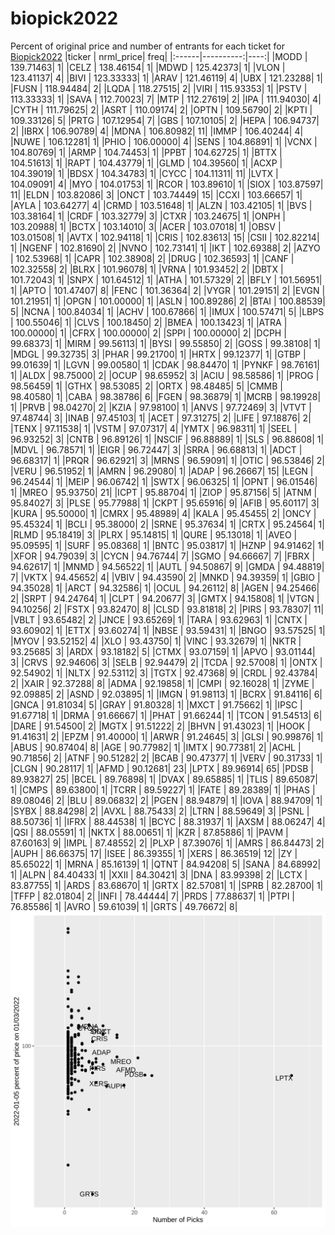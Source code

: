 # biopick2022
Percent of original price and number of entrants for each ticket for [Biopick2022](https://twitter.com/hashtag/Biopick2022)
|ticker | nrml_price| freq|
|:------|----------:|----:|
|MODD   |  139.71463|    1|
|CELZ   |  138.46154|    1|
|MDWD   |  125.42373|    1|
|VLON   |  123.41137|    4|
|BIVI   |  123.33333|    1|
|ARAV   |  121.46119|    4|
|UBX    |  121.23288|    1|
|FUSN   |  118.94484|    2|
|LQDA   |  118.27515|    2|
|VIRI   |  115.93353|    1|
|PSTV   |  113.33333|    1|
|SAVA   |  112.70023|    7|
|MTP    |  112.27619|    2|
|IPA    |  111.94030|    4|
|CYTH   |  111.79625|    2|
|ASRT   |  110.09174|    2|
|OPTN   |  109.56790|    2|
|KPTI   |  109.33126|    5|
|PRTG   |  107.12954|    7|
|GBS    |  107.10105|    2|
|HEPA   |  106.94737|    2|
|IBRX   |  106.90789|    4|
|MDNA   |  106.80982|   11|
|IMMP   |  106.40244|    4|
|NUWE   |  106.12281|    1|
|PHIO   |  106.00000|    4|
|SENS   |  104.86891|    1|
|VCNX   |  104.80769|    1|
|ARMP   |  104.74453|    1|
|PPBT   |  104.62725|    1|
|BTTX   |  104.51613|    1|
|RAPT   |  104.43779|    1|
|GLMD   |  104.39560|    1|
|ACXP   |  104.39019|    1|
|BDSX   |  104.34783|    1|
|CYCC   |  104.11311|   11|
|LVTX   |  104.09091|    4|
|MYO    |  104.01753|    1|
|RCOR   |  103.89610|    1|
|SIOX   |  103.87597|   11|
|ELDN   |  103.82086|    3|
|ONCT   |  103.74449|   15|
|CCXI   |  103.66657|    1|
|AYLA   |  103.64277|    4|
|CRMD   |  103.51648|    1|
|ALZN   |  103.42105|    1|
|BVS    |  103.38164|    1|
|CRDF   |  103.32779|    3|
|CTXR   |  103.24675|    1|
|ONPH   |  103.20988|    1|
|BCTX   |  103.14010|    3|
|ACER   |  103.07018|    1|
|OBSV   |  103.01508|    1|
|AVTX   |  102.94118|    1|
|CRIS   |  102.83613|   15|
|CSII   |  102.82214|    1|
|NGENF  |  102.81690|    2|
|NVNO   |  102.73141|    1|
|IKT    |  102.69388|    2|
|AZYO   |  102.53968|    1|
|CAPR   |  102.38908|    2|
|DRUG   |  102.36593|    1|
|CANF   |  102.32558|    2|
|BLRX   |  101.96078|    1|
|VRNA   |  101.93452|    2|
|DBTX   |  101.72043|    1|
|SNPX   |  101.64512|    1|
|ATHA   |  101.57329|    2|
|BFLY   |  101.56951|    1|
|APTO   |  101.47407|    8|
|FENC   |  101.36364|    2|
|VYGR   |  101.29151|    2|
|EVGN   |  101.21951|    1|
|OPGN   |  101.00000|    1|
|ASLN   |  100.89286|    2|
|BTAI   |  100.88539|    5|
|NCNA   |  100.84034|    1|
|ACHV   |  100.67866|    1|
|IMUX   |  100.57471|    5|
|LBPS   |  100.55046|    1|
|CLVS   |  100.18450|    2|
|BMEA   |  100.13423|    1|
|ATRA   |  100.00000|    1|
|CFRX   |  100.00000|    2|
|SPPI   |  100.00000|    2|
|DCPH   |   99.68373|    1|
|MIRM   |   99.56113|    1|
|BYSI   |   99.55850|    2|
|GOSS   |   99.38108|    1|
|MDGL   |   99.32735|    3|
|PHAR   |   99.21700|    1|
|HRTX   |   99.12377|    1|
|GTBP   |   99.01639|    1|
|LGVN   |   99.00580|    1|
|CDAK   |   98.84470|    1|
|PYNKF  |   98.76161|    1|
|ALDX   |   98.75000|    2|
|OCUP   |   98.65952|    3|
|ACIU   |   98.58586|    1|
|PROG   |   98.56459|    1|
|GTHX   |   98.53085|    2|
|ORTX   |   98.48485|    5|
|CMMB   |   98.40580|    1|
|CABA   |   98.38786|    6|
|FGEN   |   98.36879|    1|
|MCRB   |   98.19928|    1|
|PRVB   |   98.04270|    2|
|KZIA   |   97.98100|    1|
|ANVS   |   97.72469|    3|
|VTVT   |   97.48744|    3|
|INAB   |   97.45103|    1|
|ACET   |   97.31275|    2|
|LIFE   |   97.18876|    2|
|TENX   |   97.11538|    1|
|VSTM   |   97.07317|    4|
|YMTX   |   96.98311|    1|
|SEEL   |   96.93252|    3|
|CNTB   |   96.89126|    1|
|NSCIF  |   96.88889|    1|
|SLS    |   96.88608|    1|
|MDVL   |   96.78571|    1|
|EIGR   |   96.72447|    3|
|SRRA   |   96.68813|    1|
|ADCT   |   96.68317|    1|
|PRQR   |   96.62921|    3|
|MRNS   |   96.59091|    1|
|OTIC   |   96.53846|    2|
|VERU   |   96.51952|    1|
|AMRN   |   96.29080|    1|
|ADAP   |   96.26667|   15|
|LEGN   |   96.24544|    1|
|MEIP   |   96.06742|    1|
|SWTX   |   96.06325|    1|
|OPNT   |   96.01546|    1|
|MREO   |   95.93750|   21|
|ICPT   |   95.88704|    1|
|ZIOP   |   95.87156|    5|
|ATNM   |   95.84027|    3|
|PLSE   |   95.77988|    1|
|CKPT   |   95.65916|    9|
|AFIB   |   95.60117|    3|
|KURA   |   95.50000|    1|
|CMRX   |   95.48989|    4|
|KALA   |   95.45455|    2|
|ONCY   |   95.45324|    1|
|BCLI   |   95.38000|    2|
|SRNE   |   95.37634|    1|
|CRTX   |   95.24564|    1|
|RLMD   |   95.18419|    3|
|PLRX   |   95.14815|    1|
|QURE   |   95.13018|    1|
|AVEO   |   95.09595|    1|
|SURF   |   95.08368|    1|
|BNTC   |   95.03817|    1|
|HZNP   |   94.91462|    1|
|XFOR   |   94.79039|    3|
|CYCN   |   94.76744|    7|
|SGMO   |   94.66667|    7|
|FBRX   |   94.62617|    1|
|MNMD   |   94.56522|    1|
|AUTL   |   94.50867|    9|
|GMDA   |   94.48819|    7|
|VKTX   |   94.45652|    4|
|VBIV   |   94.43590|    2|
|MNKD   |   94.39359|    1|
|GBIO   |   94.35028|    1|
|ARCT   |   94.32586|    1|
|OCUL   |   94.26112|    8|
|AGEN   |   94.25466|    2|
|SRPT   |   94.24764|    1|
|CLPT   |   94.20677|    3|
|GMTX   |   94.15808|    1|
|VTGN   |   94.10256|    2|
|FSTX   |   93.82470|    8|
|CLSD   |   93.81818|    2|
|PIRS   |   93.78307|   11|
|VBLT   |   93.65482|    2|
|JNCE   |   93.65269|    1|
|TARA   |   93.62963|    1|
|CNTX   |   93.60902|    1|
|ETTX   |   93.60274|    1|
|NBSE   |   93.59431|    1|
|BNGO   |   93.57525|    1|
|MYOV   |   93.52152|    4|
|XLO    |   93.43750|    1|
|VINC   |   93.32679|    1|
|NKTR   |   93.25685|    3|
|ARDX   |   93.18182|    5|
|CTMX   |   93.07159|    1|
|APVO   |   93.01144|    3|
|CRVS   |   92.94606|    3|
|SELB   |   92.94479|    2|
|TCDA   |   92.57008|    1|
|ONTX   |   92.54902|    1|
|NLTX   |   92.53112|    3|
|TGTX   |   92.47368|    9|
|CRDL   |   92.43784|    2|
|XAIR   |   92.37288|    8|
|ADMA   |   92.19858|    1|
|CMPI   |   92.16028|    1|
|ZYME   |   92.09885|    2|
|ASND   |   92.03895|    1|
|IMGN   |   91.98113|    1|
|BCRX   |   91.84116|    6|
|GNCA   |   91.81034|    5|
|GRAY   |   91.80328|    1|
|MXCT   |   91.75662|    1|
|IPSC   |   91.67718|    1|
|DRMA   |   91.66667|    1|
|PHAT   |   91.66244|    1|
|TCON   |   91.54513|    6|
|DARE   |   91.54500|    2|
|MGTX   |   91.51222|    2|
|BHVN   |   91.43023|    1|
|HOOK   |   91.41631|    2|
|EPZM   |   91.40000|    1|
|ARWR   |   91.24645|    3|
|GLSI   |   90.99876|    1|
|ABUS   |   90.87404|    8|
|AGE    |   90.77982|    1|
|IMTX   |   90.77381|    2|
|ACHL   |   90.71856|    2|
|ATNF   |   90.51282|    2|
|BCAB   |   90.47377|    1|
|VERV   |   90.31733|    1|
|CLGN   |   90.28117|    1|
|AFMD   |   90.12681|   23|
|LPTX   |   89.96914|   65|
|PDSB   |   89.93827|   25|
|BCEL   |   89.76898|    1|
|DVAX   |   89.65885|    1|
|TLIS   |   89.65087|    1|
|CMPS   |   89.63800|    1|
|TCRR   |   89.59227|    1|
|FATE   |   89.28389|    1|
|PHAS   |   89.08046|    2|
|BLU    |   89.06832|    2|
|PGEN   |   88.94879|    1|
|IOVA   |   88.94709|    1|
|SYBX   |   88.84298|    2|
|AVXL   |   88.75433|    2|
|LTRN   |   88.59649|    3|
|PSNL   |   88.50736|    1|
|IFRX   |   88.44538|    1|
|BCYC   |   88.31937|    1|
|AXSM   |   88.06247|    4|
|QSI    |   88.05591|    1|
|NKTX   |   88.00651|    1|
|KZR    |   87.85886|    1|
|PAVM   |   87.60163|    9|
|IMPL   |   87.48552|    2|
|PLXP   |   87.39076|    1|
|AMRS   |   86.84473|    2|
|AUPH   |   86.66375|   17|
|ISEE   |   86.39355|    1|
|XERS   |   86.36519|   12|
|ZY     |   85.65022|    1|
|MRNA   |   85.16139|    1|
|QTNT   |   84.94208|    5|
|SANA   |   84.68992|    1|
|ALPN   |   84.40433|    1|
|XXII   |   84.30421|    3|
|DNA    |   83.99398|    2|
|LCTX   |   83.87755|    1|
|ARDS   |   83.68670|    1|
|GRTX   |   82.57081|    1|
|SPRB   |   82.28700|    1|
|TFFP   |   82.01804|    2|
|INFI   |   78.44444|    7|
|PRDS   |   77.88637|    1|
|PTPI   |   76.85586|    1|
|AVRO   |   59.61039|    1|
|GRTS   |   49.76672|    8|
![retvspicks](biopicks.png?raw=true)
